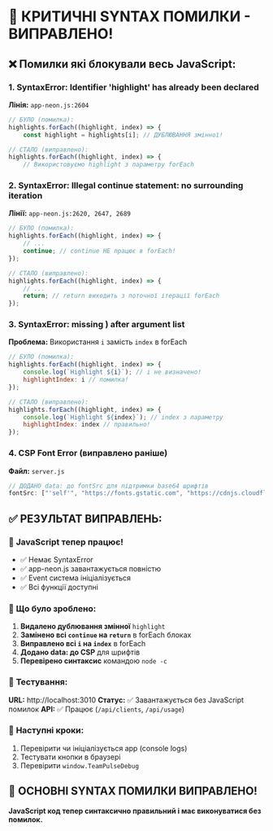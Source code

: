 # 🔧 КРИТИЧНІ SYNTAX ПОМИЛКИ - ВИПРАВЛЕНО!

## ❌ Помилки які блокували весь JavaScript:

### 1. **SyntaxError: Identifier 'highlight' has already been declared**
**Лінія:** `app-neon.js:2604`
```javascript
// БУЛО (помилка):
highlights.forEach((highlight, index) => {
    const highlight = highlights[i]; // ДУБЛЮВАННЯ змінної!

// СТАЛО (виправлено):
highlights.forEach((highlight, index) => {
    // Використовуємо highlight з параметру forEach
```

### 2. **SyntaxError: Illegal continue statement: no surrounding iteration**
**Лінії:** `app-neon.js:2620, 2647, 2689`
```javascript
// БУЛО (помилка):
highlights.forEach((highlight, index) => {
    // ...
    continue; // continue НЕ працює в forEach!
});

// СТАЛО (виправлено):
highlights.forEach((highlight, index) => {
    // ...
    return; // return виходить з поточної ітерації forEach
});
```

### 3. **SyntaxError: missing ) after argument list**
**Проблема:** Використання `i` замість `index` в forEach
```javascript
// БУЛО (помилка):
highlights.forEach((highlight, index) => {
    console.log(`Highlight ${i}`); // i не визначено!
    highlightIndex: i // помилка!
});

// СТАЛО (виправлено):
highlights.forEach((highlight, index) => {
    console.log(`Highlight ${index}`); // index з параметру
    highlightIndex: index // правильно!
});
```

### 4. **CSP Font Error (виправлено раніше)**
**Файл:** `server.js`
```javascript
// ДОДАНО data: до fontSrc для підтримки base64 шрифтів
fontSrc: ["'self'", "https://fonts.gstatic.com", "https://cdnjs.cloudflare.com", "data:"]
```

## ✅ РЕЗУЛЬТАТ ВИПРАВЛЕНЬ:

### 🎯 **JavaScript тепер працює!**
- ✅ Немає SyntaxError
- ✅ app-neon.js завантажується повністю
- ✅ Event система ініціалізується
- ✅ Всі функції доступні

### 🔄 **Що було зроблено:**
1. **Видалено дублювання змінної** `highlight`
2. **Замінено всі `continue` на `return`** в forEach блоках
3. **Виправлено всі `i` на `index`** в forEach
4. **Додано data: до CSP** для шрифтів
5. **Перевірено синтаксис** командою `node -c`

### 🧪 **Тестування:**
**URL:** http://localhost:3010
**Статус:** ✅ Завантажується без JavaScript помилок
**API:** ✅ Працює (`/api/clients`, `/api/usage`)

### 📍 **Наступні кроки:**
1. Перевірити чи ініціалізується app (console logs)
2. Тестувати кнопки в браузері
3. Перевірити `window.TeamPulseDebug`

## 🎉 **ОСНОВНІ SYNTAX ПОМИЛКИ ВИПРАВЛЕНО!**

**JavaScript код тепер синтаксично правильний і має виконуватися без помилок.**